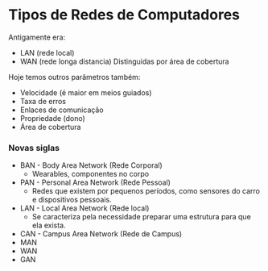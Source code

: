 # Tipos de Redes de Computadores
Antigamente era:
- LAN (rede local)
- WAN (rede longa distancia)
Distinguidas por área de cobertura

Hoje temos outros parâmetros também:
- Velocidade (é maior em meios guiados)
- Taxa de erros
- Enlaces de comunicação
- Propriedade (dono)
- Área de cobertura

### Novas siglas
- BAN - Body Area Network (Rede Corporal)
	- Wearables, componentes no corpo
- PAN - Personal Area Network (Rede Pessoal)
	- Redes que existem por pequenos períodos, como sensores do carro e dispositivos pessoais.
- LAN - Local Area Network (Rede local)
	- Se caracteriza pela necessidade preparar uma estrutura para que ela exista.
- CAN - Campus Area Network (Rede de Campus)
- MAN
- WAN
- GAN
<!--stackedit_data:
eyJoaXN0b3J5IjpbOTc5MjQ4NjEwXX0=
-->